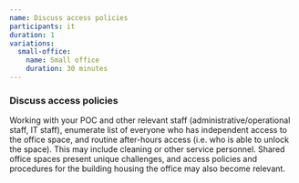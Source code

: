 ```yaml
---
name: Discuss access policies
participants: it
duration: 1
variations:
  small-office:
    name: Small office
    duration: 30 minutes
---
```


### Discuss access policies

Working with your POC and other relevant staff (administrative/operational staff, IT staff), enumerate list of everyone who has independent access to the office space, and routine after-hours access (i.e. who is able to unlock the space).  This may include cleaning or other service personnel.  Shared office spaces present unique challenges, and access policies and procedures for the building housing the office may also become relevant.
